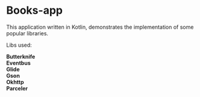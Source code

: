 # Books-app
This application written in Kotlin, demonstrates the implementation of some popular libraries.


Libs used:  
  
**Butterknife**  
**Eventbus**  
**Glide**  
**Gson**  
**Okhttp**  
**Parceler**  